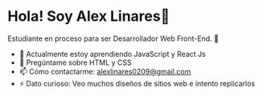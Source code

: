 # Hola! Soy Alex Linares👋

Estudiante en proceso para ser Desarrollador Web Front-End. 🔭

- 🌱 Actualmente estoy aprendiendo JavaScript y React Js
- 💬 Pregúntame sobre HTML y CSS
- 📫 Cómo contactarme: alexlinares0209@gmail.com
- ⚡ Dato curioso: Veo muchos diseños de sitios web e intento replicarlos

